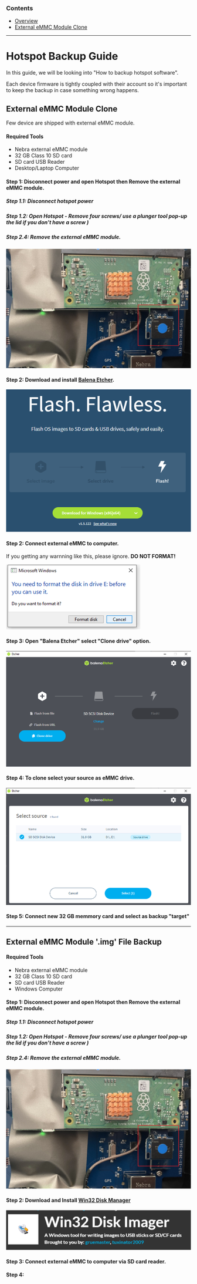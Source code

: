 ### Contents

* [Overview](#hotspot-backup-guide) 
* [External eMMC Module Clone](#external-emmc-module-clone)

<hr>

# Hotspot Backup Guide 

In this guide, we will be looking into "How to backup hotspot software". 

Each device firmware is tightly coupled with their account so it's important to keep the backup in case something wrong happens.


## External eMMC Module Clone

Few device are shipped with external eMMC module. 


#### Required Tools

* Nebra external eMMC module 
* 32 GB Class 10 SD card 
* SD card  USB Reader 
* Desktop/Laptop Computer 


#### Step 1: Disconnect power and open Hotspot then Remove the external eMMC module. 

##### Step 1.1: Disconnect hotspot power 

##### Step 1.2: Open Hotspot -  Remove four screws/ use a plunger tool pop-up the lid if you  don’t have a screw )

##### Step 2.4: Remove the external eMMC module. 

![](../media/photos/hotspotBackup/externaleMMC/001.png)

#### Step 2: Download and install [Balena Etcher](https://www.balena.io/etcher/). 

![](../media/photos/hotspotBackup/externaleMMC/002.png)

#### Step 2: Connect external eMMC to computer. 

If you getting any warnning like this, please ignore. **DO NOT FORMAT!**

![](../media/photos/hotspotBackup/externaleMMC/003.png)

#### Step 3: Open "Balena Etcher" select "Clone drive" option. 


![](../media/photos/hotspotBackup/externaleMMC/004.png)


#### Step 4: To clone select your source as eMMC drive. 

![](../media/photos/hotspotBackup/externaleMMC/005.png)


#### Step 5: Connect new 32 GB memmory card and select as backup "target"


<hr>

## External eMMC Module '.img' File Backup 

#### Required Tools

* Nebra external eMMC module 
* 32 GB Class 10 SD card 
* SD card  USB Reader 
* Windows Computer



#### Step 1: Disconnect power and open Hotspot then Remove the external eMMC module. 

##### Step 1.1: Disconnect hotspot power 

##### Step 1.2: Open Hotspot -  Remove four screws/ use a plunger tool pop-up the lid if you  don’t have a screw )

##### Step 2.4: Remove the external eMMC module. 

![](../media/photos/hotspotBackup/externaleMMC/001.png)

#### Step 2: Download and Install [Win32 Disk Manager](https://sourceforge.net/projects/win32diskimager/)

![](../media/photos/hotspotBackup/externaleMMC/win001.png)

#### Step 3: Connect external eMMC to computer via SD card reader. 


#### Step 4:























